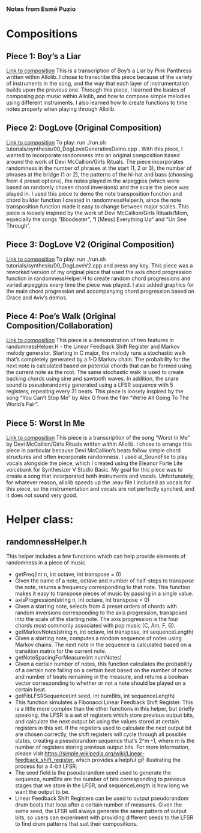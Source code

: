### Notes from Esmé Puzio

# Compositions
## Piece 1: Boy’s a Liar
[Link to composition](https://github.com/allolib-s23/demo1-epuzio/blob/master/tutorials/synthesis/00_SineEnv_Pink.cpp)
This is a transcription of Boy’s a Liar by Pink Panthress written within Allolib. I chose to transcribe this piece because of the variety of instruments in the song, and the way that each layer of instrumentation builds upon the previous one. Through this piece, I learned the basics of composing pop music within Allolib, and how to compose simple melodies using different instruments. I also learned how to create functions to time notes properly when playing through Allolib.

## Piece 2: DogLove (Original Composition)
[Link to composition](https://github.com/allolib-s23/demo1-epuzio/blob/master/tutorials/synthesis/00_DogLoveGenerativeDemo.cpp)
To play: run ./run.sh tutorials/synthesis/00_DogLoveGenerativeDemo.cpp .
With this piece, I wanted to incorporate randomness into an original composition based around the work of Devi McCallion/Girls Rituals. The piece incorporates randomness in the number of phrases at the start (1, 2 or 3), the number of phrases at the bridge (1 or 2), the patterns of the hi-hat and bass (choosing from 4 preset options), the notes played in the arpeggios (which were based on randomly chosen chord inversions) and the scale the piece was played in. I used this piece to demo the note transposition function and chord builder function I created in randomnessHelper.h, since the note transposition function made it easy to change between major scales. This piece is loosely inspired by the work of Devi McCallion/Girls Rituals/Mom, especially the songs “Bloodeater”, “I [Mess] Everything Up” and “Un See Through”.

## Piece 3: DogLove V2 (Original Composition)
[Link to composition](https://github.com/allolib-s23/demo1-epuzio/blob/master/tutorials/synthesis/00_DogLoveV2.cpp)
To play: run ./run.sh tutorials/synthesis/00_DogLoveV2.cpp and press any key.
This piece was a reworked version of my original piece that used the axis chord progression function in randomnessHelper.H to create random chord progressions and varied arpeggios every time the piece was played. I also added graphics for the main chord progression and accompanying chord progression based on Grace and Aviv’s demos.

## Piece 4: Poe’s Walk (Original Composition/Collaboration)
[Link to composition](https://github.com/allolib-s23/demo1-epuzio/blob/master/tutorials/synthesis/00_WorstInMe.cpp)
This piece is a demonstration of two features in randomnessHelper.H - the Linear Feedback Shift Register and Markov melody generator. Starting in C major, the melody runs a stochastic walk that’s completely generated by a 1-D Markov chain. The probability for the next note is calculated based on potential chords that can be formed using the current note as the root. The same stochastic walk is used to create backing chords using sine and sawtooth waves. In addition, the snare sound is pseudorandomly generated using a LFSR sequence with 5 registers, repeating every 31 beats.
This piece is loosely inspired by the song “You Can’t Stop Me” by Alex G from the film “We’re All Going To The World’s Fair”.

## Piece 5: Worst In Me 
[Link to composition](https://github.com/allolib-s23/demo1-epuzio/blob/master/tutorials/synthesis/00_WorstInMe.cpp)
This piece is a transcription of the song “Worst In Me” by Devi McCallion/Girls Rituals written within Allolib. I chose to arrange this piece in particular because Devi McCallion’s beats follow simple chord structures and often incorporate randomness. I used al_SoundFile to play vocals alongside the piece, which I created using the Eleanor Forte Lite voicebank for Synthesizer V Studio Basic. My goal for this piece was to create a song that incorporated both instruments and vocals. Unfortunately, for whatever reason, allolib speeds up the .wav file I included as vocals for this piece, so the instrumentation and vocals are not perfectly synched, and it does not sound very good.

# Helper class:
## randomnessHelper.h
This helper includes a few functions which can help provide elements of randomness in a piece of music.
  * getFreq(int n, int octave, int transpose = 0)
   * Given the name of a note, octave and number of half-steps to transpose the note, returns a frequency corresponding to that note. This function makes it easy to transpose pieces of music by passing in a single value.
  * axisProgression(string n, int octave, int transpose = 0)
   * Given a starting note, selects from 4 preset orders of chords with random inversions corresponding to the axis progression, transposed into the scale of the starting note. The axis progression is the four chords most commonly associated with pop music (C, Am, F, G).
  * getMarkovNotes(string n, int octave, int transpose, int sequenceLength)
   * Given a starting note, computes a random sequence of notes using Markov chains. The next note in the sequence is calculated based on a transition matrix for the current note.
  * getNoteSpacingForMeasure(int numNotes)
   * Given a certain number of notes, this function calculates the probability of a certain note falling on a certain beat based on the number of notes and number of beats remaining in the measure, and returns a boolean vector corresponding to whether or not a note should be played on a certain beat.
  * getFibLFSRSequence(int seed, int numBits, int sequenceLength)
   * This function simulates a Fibonacci Linear Feedback Shift Register. This is a little more  complex than the other functions in this helper, but briefly speaking, the LFSR is a set of registers which store previous output bits, and calculate the next output bit using the values stored at certain registers in this set. If the registers used to calculate the next output bit are chosen correctly, the shift registers will cycle through all possible states, creating a pseudorandom sequence that’s 2^m -1, where m is the number of registers storing previous output bits. For more information, please visit https://simple.wikipedia.org/wiki/Linear-feedback_shift_register, which provides a helpful gif illustrating the process for a 4-bit LFSR.
   * The seed field is the pseudorandom seed used to generate the sequence, numBits are the number of bits corresponding to previous stages that we store in the LFSR, and sequenceLength is how long we want the output to be.
   * Linear Feedback Shift Registers can be used to output pseudorandom drum beats that loop after a certain number of measures. Given the same seed, the LFSR will always generate the same pattern of output bits, so users can experiment with providing different seeds to the LFSR to find drum patterns that suit their compositions.
